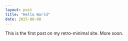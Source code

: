 ```yaml
---
layout: post
title: "Hello World"
date: 2025-08-08
---
```


This is the first post on my retro-minimal site. More soon.